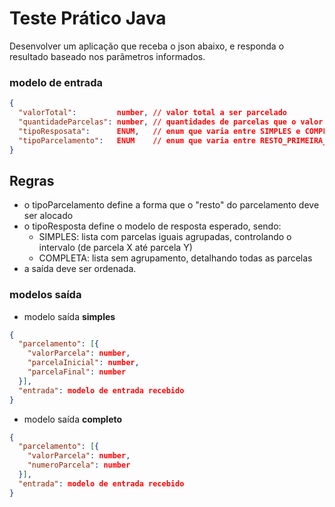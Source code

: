 # Teste Prático Java

Desenvolver um aplicação que receba o json abaixo, e responda o resultado baseado nos parâmetros informados.

### modelo de entrada
```json
{
  "valorTotal":         number, // valor total a ser parcelado
  "quantidadeParcelas": number, // quantidades de parcelas que o valor será rateado
  "tipoResposata":      ENUM,   // enum que varia entre SIMPLES e COMPLETA
  "tipoParcelamento":   ENUM    // enum que varia entre RESTO_PRIMEIRA_PARCELA e RESTO_ULTIMA_PARCELA, RESTO_NAS_PRIMEIRAS_PARCELAS, RESTO_NAS_ULTIMAS_PARCELAS
}
```

## Regras
- o tipoParcelamento define a forma que o "resto" do parcelamento deve ser alocado
- o tipoResposta define o modelo de resposta esperado, sendo:
   - SIMPLES: lista com parcelas iguais agrupadas, controlando o intervalo (de parcela X até parcela Y)
   - COMPLETA: lista sem agrupamento, detalhando todas as parcelas
- a saída deve ser ordenada.

### modelos saída
 - modelo saída **simples**
```json
{
  "parcelamento": [{
    "valorParcela": number,
    "parcelaInicial": number,
    "parcelaFinal": number
  }],
  "entrada": modelo de entrada recebido
}
```

 - modelo saída **completo**
```json
{
  "parcelamento": [{
    "valorParcela": number,
    "numeroParcela": number
  }],
  "entrada": modelo de entrada recebido
}
```
